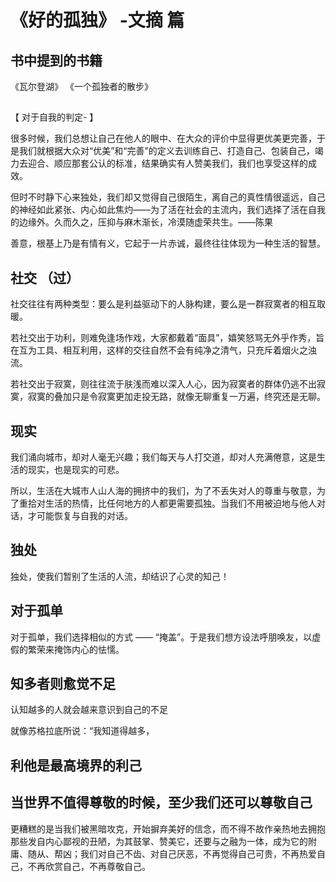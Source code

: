 # 《好的孤独》 -文摘 篇

## 书中提到的书籍


《瓦尔登湖》
《一个孤独者的散步》


## 

【 对于自我的判定- 】

很多时候，我们总想让自己在他人的眼中、在大众的评价中显得更优美更完善，于是我们就根据大众对“优美”和“完善”的定义去训练自己、打造自己、包装自己，竭力去迎合、顺应那套公认的标准，结果确实有人赞美我们，我们也享受这样的成效。

但时不时静下心来独处，我们却又觉得自己很陌生，离自己的真性情很遥远，自己的神经如此紧张、内心如此焦灼——为了活在社会的主流内，我们选择了活在自我的边缘外。久而久之，压抑与麻木渐长，冷漠随虚荣共生。——陈果


善意，根基上乃是有情有义，它起于一片赤诚，最终往往体现为一种生活的智慧。



## 社交 （过）

社交往往有两种类型：要么是利益驱动下的人脉构建，要么是一群寂寞者的相互取暖。

若社交出于功利，则难免逢场作戏，大家都戴着“面具”，嬉笑怒骂无外乎作秀，旨在互为工具、相互利用，这样的交往自然不会有纯净之清气，只充斥着烟火之浊流。

若社交出于寂寞，则往往流于肤浅而难以深入人心，因为寂寞者的群体仍逃不出寂寞，寂寞的叠加只是令寂寞更加走投无路，就像无聊重复一万遍，终究还是无聊。

## 现实

我们涌向城市，却对人毫无兴趣；我们每天与人打交道，却对人充满倦意，这是生活的现实，也是现实的可悲。


所以，生活在大城市人山人海的拥挤中的我们，为了不丢失对人的尊重与敬意，为了重拾对生活的热情，比任何地方的人都更需要孤独。当我们不用被迫地与他人对话，才可能恢复与自我的对话。


## 独处

独处，使我们暂别了生活的人流，却结识了心灵的知己！


## 对于孤单

对于孤单，我们选择相似的方式 —— “掩盖”。于是我们想方设法呼朋唤友，以虚假的繁荣来掩饰内心的怯懦。

##  知多者则愈觉不足

认知越多的人就会越来意识到自己的不足


就像苏格拉底所说：“我知道得越多，


## 利他是最高境界的利己


## 当世界不值得尊敬的时候，至少我们还可以尊敬自己


更糟糕的是当我们被黑暗攻克，开始摒弃美好的信念，而不得不故作亲热地去拥抱那些发自内心鄙视的丑陋，为其鼓掌、赞美它，还要与之融为一体，成为它的附庸、随从、帮凶；我们对自己不齿、对自己厌恶，不再觉得自己可贵，不再热爱自己，不再欣赏自己，不再尊敬自己。